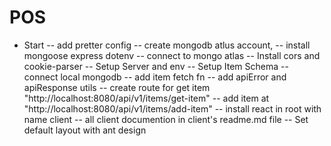 # POS

- Start
  -- add pretter config
  -- create mongodb atlus account,
  -- install mongoose express dotenv
  -- connect to mongo atlas
  -- Install cors and cookie-parser
  -- Setup Server and env
  -- Setup Item Schema
  -- connect local mongodb
  -- add item fetch fn
  -- add apiError and apiResponse utils
  -- create route for get item "http://localhost:8080/api/v1/items/get-item"
  -- add item at "http://localhost:8080/api/v1/items/add-item"
  -- install react in root with name client
  -- all client documention in client's readme.md file
  -- Set default layout with ant design
